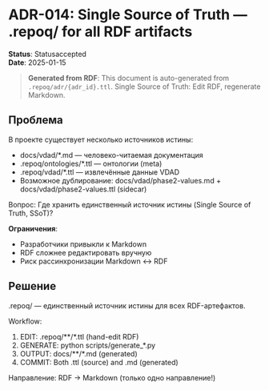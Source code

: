 # ADR-014: Single Source of Truth — .repoq/ for all RDF artifacts

**Status**: Statusaccepted  
**Date**: 2025-01-15  

> **Generated from RDF**: This document is auto-generated from `.repoq/adr/{adr_id}.ttl`.
> Single Source of Truth: Edit RDF, regenerate Markdown.

## Проблема

В проекте существует несколько источников истины:
- docs/vdad/*.md — человеко-читаемая документация
- .repoq/ontologies/*.ttl — онтологии (meta)
- .repoq/vdad/*.ttl — извлечённые данные VDAD
- Возможное дублирование: docs/vdad/phase2-values.md + docs/vdad/phase2-values.ttl (sidecar)

Вопрос: Где хранить единственный источник истины (Single Source of Truth, SSoT)?

**Ограничения**:
- Разработчики привыкли к Markdown
- RDF сложнее редактировать вручную
- Риск рассинхронизации Markdown ↔ RDF

## Решение

.repoq/ — единственный источник истины для всех RDF-артефактов.

Workflow:
1. EDIT: .repoq/**/*.ttl (hand-edit RDF)
2. GENERATE: python scripts/generate_*.py
3. OUTPUT: docs/**/*.md (generated)
4. COMMIT: Both .ttl (source) and .md (generated)

Направление: RDF → Markdown (только одно направление!)

